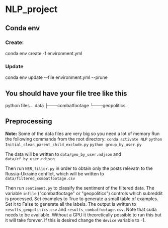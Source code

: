 # NLP_project
## Conda env
### Create:
conda env create -f environment.yml
### Update
conda env update --file environment.yml --prune

## You should have your file tree like this
python files...
data
    ├───combatfootage
    └───geopolitics

## Preprocessing
**Note:** Some of the data files are very big so you need a lot of memory
Run the following commands from the root directory:
`
conda activate NLP
`
`
python Initial_clean_parent_child_exclude.py
`
`
python group_by_user.py
`

The data will be written to `data/geo_by_user.ndjson` and `data/cf_by_user.ndjson`

Then run `NER_filter.py` in order to obtain only the posts relevatn to the Russia-Ukraine conflict, which will be written to `data/filtered_combatfootage.csv`

Then run `sentiment.py` to classify the sentiment of the filtered data. The variable `infile` ("combatfootage" or "geopolitics") controls which subreddit is processed. Set examples to True to generate a small table of examples. Set it to False to generate all the labels. The output is written to `results_geopolitics.csv` and `results_combatfootage.csv`. Note that cuda needs to be available. Without a GPU it theoretically possible to run this but it will take forever. If this is desired change the `device` variable to -1.
